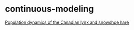 # continuous-modeling
[Population dynamics of the Canadian lynx and snowshoe hare](https://docs.google.com/presentation/d/1prjjtrzBcDBVuW8SjVuvsH5r0NkWC12v/edit?usp=sharing&ouid=106187933951897765871&rtpof=true&sd=true)
